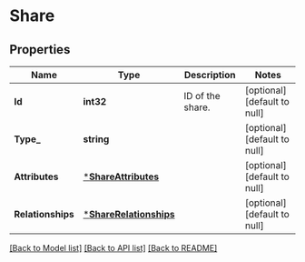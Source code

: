 # Share

## Properties
Name | Type | Description | Notes
------------ | ------------- | ------------- | -------------
**Id** | **int32** | ID of the share. | [optional] [default to null]
**Type_** | **string** |  | [optional] [default to null]
**Attributes** | [***ShareAttributes**](Share_attributes.md) |  | [optional] [default to null]
**Relationships** | [***ShareRelationships**](Share_relationships.md) |  | [optional] [default to null]

[[Back to Model list]](../README.md#documentation-for-models) [[Back to API list]](../README.md#documentation-for-api-endpoints) [[Back to README]](../README.md)

